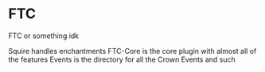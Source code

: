 
# FTC
FTC or something idk

Squire handles enchantments
FTC-Core is the core plugin with almost all of the features
Events is the directory for all the Crown Events and such
